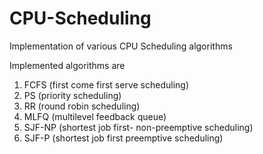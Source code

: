# CPU-Scheduling
Implementation of various CPU Scheduling algorithms

Implemented algorithms are

1. FCFS (first come first serve scheduling)
2. PS (priority scheduling)
3. RR (round robin scheduling)
4. MLFQ (multilevel feedback queue)
5. SJF-NP (shortest job first- non-preemptive scheduling)
6. SJF-P (shortest job first preemptive scheduling)
